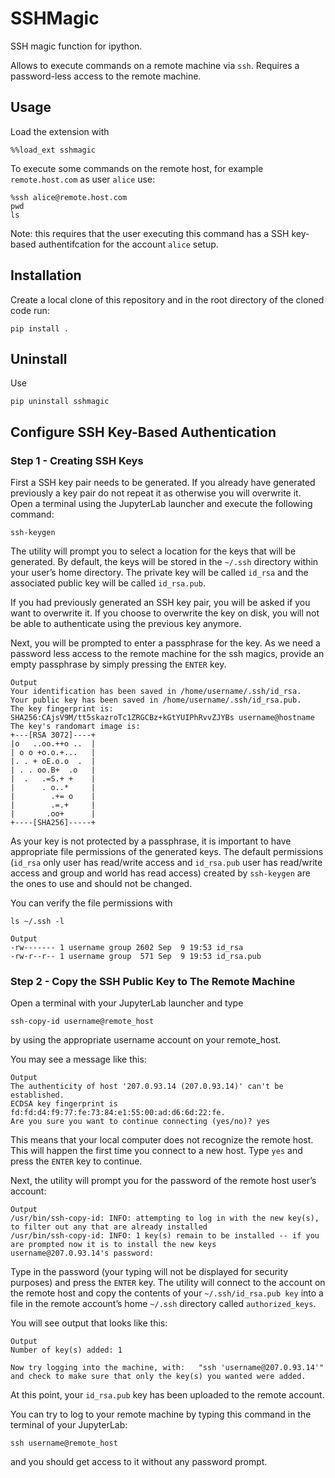 # SSHMagic
SSH magic function for ipython.

Allows to execute commands on a remote machine via ```ssh```. Requires a password-less access to the remote machine.

## Usage
Load the extension with
```
%%load_ext sshmagic
```
To execute some commands on the remote host, for example ```remote.host.com``` as user ```alice``` use:
```
%ssh alice@remote.host.com
pwd
ls
```
Note: this requires that the user executing this command has a SSH key-based authentifcation for the account ```alice``` setup.

## Installation
Create a local clone of this repository and in the root directory of the cloned code run:
```
pip install .
```

## Uninstall
Use
```
pip uninstall sshmagic
```

## Configure SSH Key-Based Authentication

### Step 1 - Creating SSH Keys
First a SSH key pair needs to be generated. If you already have generated previously a key pair
do not repeat it as otherwise you will overwrite it.
Open a terminal using the JupyterLab launcher and execute the following command:
```
ssh-keygen
```
The utility will prompt you to select a location for the keys that will be generated. 
By default, the keys will be stored in the ```~/.ssh``` directory within your user’s home directory.
The private key will be called ```id_rsa``` and the associated public key will be called ```id_rsa.pub```.

If you had previously generated an SSH key pair, you will be asked if you want to overwrite it.
If you choose to overwrite the key on disk, you will not be able to authenticate using the previous key anymore.

Next, you will be prompted to enter a passphrase for the key. As we need a password less access to the remote machine
for the ssh magics, provide an empty passphrase by simply pressing the ```ENTER``` key.
```
Output
Your identification has been saved in /home/username/.ssh/id_rsa.
Your public key has been saved in /home/username/.ssh/id_rsa.pub.
The key fingerprint is:
SHA256:CAjsV9M/tt5skazroTc1ZRGCBz+kGtYUIPhRvvZJYBs username@hostname
The key's randomart image is:
+---[RSA 3072]----+
|o   ..oo.++o ..  |
| o o +o.o.+...   |
|. . + oE.o.o  .  |
| . . oo.B+  .o   |
|  .   .=S.+ +    |
|      . o..*     |
|        .+= o    |
|        .=.+     |
|       .oo+      |
+----[SHA256]-----+
```

As your key is not protected by a passphrase, it is important to have appropriate file permissions of the generated keys.
The default permissions (```id_rsa``` only user has read/write access 
and ```id_rsa.pub``` user has read/write access and group and world has read access) 
created by ```ssh-keygen``` are the ones to use and should not be changed.

You can verify the file permissions with
```
ls ~/.ssh -l
```
```
Output
-rw------- 1 username group 2602 Sep  9 19:53 id_rsa
-rw-r--r-- 1 username group  571 Sep  9 19:53 id_rsa.pub
```

### Step 2 - Copy the SSH Public Key to The Remote Machine
Open a terminal with your JupyterLab launcher and type
```
ssh-copy-id username@remote_host
```
by using the appropriate username account on your remote_host.

You may see a message like this:
```
Output
The authenticity of host '207.0.93.14 (207.0.93.14)' can't be established.
ECDSA key fingerprint is fd:fd:d4:f9:77:fe:73:84:e1:55:00:ad:d6:6d:22:fe.
Are you sure you want to continue connecting (yes/no)? yes
```
This means that your local computer does not recognize the remote host. 
This will happen the first time you connect to a new host. Type ```yes``` 
and press the ```ENTER``` key to continue.

Next, the utility will prompt you for the password of the remote host user’s account:
```
Output
/usr/bin/ssh-copy-id: INFO: attempting to log in with the new key(s), to filter out any that are already installed
/usr/bin/ssh-copy-id: INFO: 1 key(s) remain to be installed -- if you are prompted now it is to install the new keys
username@207.0.93.14's password:
```
Type in the password (your typing will not be displayed for security purposes) and press the ```ENTER``` key.
The utility will connect to the account on the remote host and copy the contents of your ```~/.ssh/id_rsa.pub key```
into a file in the remote account’s home ```~/.ssh``` directory called ```authorized_keys```.

You will see output that looks like this:
```
Output
Number of key(s) added: 1

Now try logging into the machine, with:   "ssh 'username@207.0.93.14'"
and check to make sure that only the key(s) you wanted were added.
```
At this point, your ```id_rsa.pub``` key has been uploaded to the remote account.

You can try to log to your remote machine by typing this command in the terminal of your JupyterLab:
```
ssh username@remote_host
```
and you should get access to it without any password prompt.
